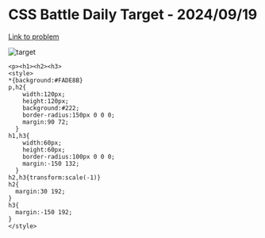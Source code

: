 # CSS Battle Daily Target - 2024/09/19

[Link to problem](https://cssbattle.dev/play/lCgDhMNJTTe7bfubrLII)

![target](https://firebasestorage.googleapis.com/v0/b/cssbattleapp.appspot.com/o/user%2Fe6YbeBahWNPT7VpE2rE2p85byxa2%2Ftargets%2Ftarget_kAJO9tr.png?alt=media)


```
<p><h1><h2><h3>
<style>
*{background:#FADE8B}
p,h2{
    width:120px;
    height:120px;
    background:#222;
    border-radius:150px 0 0 0;
    margin:90 72;
  }
h1,h3{
    width:60px;
    height:60px;
    border-radius:100px 0 0 0;
    margin:-150 132;
  }
h2,h3{transform:scale(-1)}
h2{
  margin:30 192;
}
h3{
  margin:-150 192;
}
</style>
```